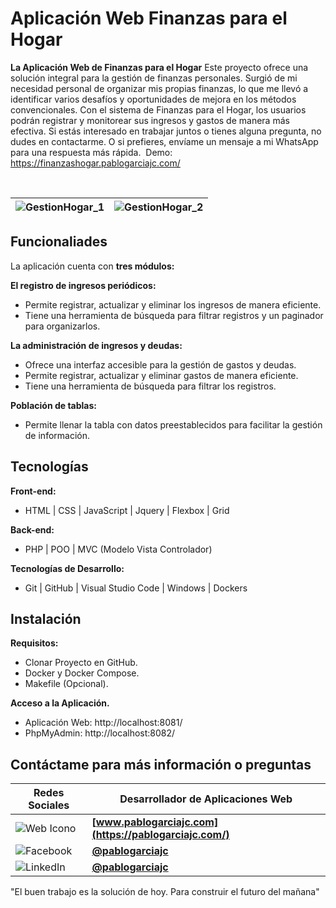 
# Aplicación Web Finanzas para el Hogar

**La Aplicación Web de Finanzas para el Hogar** Este proyecto ofrece una solución integral para la gestión de finanzas personales. Surgió de mi necesidad personal de organizar mis propias finanzas, lo que me llevó a identificar varios desafíos y oportunidades de mejora en los métodos convencionales. Con el sistema de Finanzas para el Hogar, los usuarios podrán registrar y monitorear sus ingresos y gastos de manera más efectiva. Si estás interesado en trabajar juntos o tienes alguna pregunta, no dudes en contactarme. O si prefieres, envíame un mensaje a mi WhatsApp para una respuesta más rápida. 
Demo: https://finanzashogar.pablogarciajc.com/

</br>

| ![GestionHogar_1](https://pablogarciajc.com/wp-content/uploads/2024/03/pablogarciajc-aplicacion-web-finanzas-para-el-hogar-img1.webp) | ![GestionHogar_2](https://pablogarciajc.com/wp-content/uploads/2024/03/pablogarciajc-aplicacion-web-finanzas-para-el-hogar-img2.webp) |
|-----------|-----------|


## Funcionaliades

La aplicación cuenta con **tres módulos:**

**El registro de ingresos periódicos:**

* Permite registrar, actualizar y eliminar los ingresos de manera eficiente.
* Tiene una herramienta de búsqueda para filtrar registros y un paginador para organizarlos.

**La administración de ingresos y deudas:**

* Ofrece una interfaz accesible para la gestión de gastos y deudas.
* Permite registrar, actualizar y eliminar gastos de manera eficiente.
* Tiene una herramienta de búsqueda para filtrar los registros.

**Población de tablas:**

* Permite llenar la tabla con datos preestablecidos para facilitar la gestión de información.

## Tecnologías

**Front-end:**

* HTML | CSS | JavaScript | Jquery | Flexbox | Grid

**Back-end:**

* PHP | POO | MVC (Modelo Vista Controlador)

**Tecnologías de Desarrollo:**

* Git | GitHub | Visual Studio Code | Windows | Dockers

## Instalación

**Requisitos:**

* Clonar Proyecto en GitHub.
* Docker y Docker Compose.
* Makefile (Opcional).

**Acceso a la Aplicación.**
* Aplicación Web: http://localhost:8081/
* PhpMyAdmin: http://localhost:8082/

## Contáctame para más información o preguntas

| Redes Sociales  | Desarrollador de Aplicaciones Web |
| ------------- | ------------- |
| ![Web Icono](https://pablogarciajc.com/wp-content/uploads/2024/04/web.png) | **[www.pablogarciajc.com](https://pablogarciajc.com/)** |
| ![Facebook](https://pablogarciajc.com/wp-content/uploads/2024/04/facebook.png) | **[@pablogarciajc](https://www.facebook.com/PabloGarciaJC)** |
| ![LinkedIn](https://pablogarciajc.com/wp-content/uploads/2024/04/linkedin.png) | **[@pablogarciajc](https://www.linkedin.com/in/pablogarciajc/)** |

"El buen trabajo es la solución de hoy.
Para construir el futuro del mañana"




